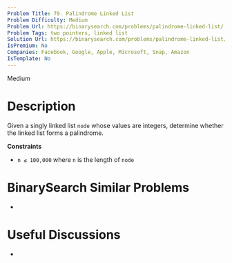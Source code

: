 ```yaml
---
Problem Title: 79. Palindrome Linked List
Problem Difficulty: Medium
Problem Url: https://binarysearch.com/problems/palindrome-linked-list/
Problem Tags: two pointers, linked list
Solution Url: https://binarysearch.com/problems/palindrome-linked-list/solutions/
IsPremium: No
Companies: Facebook, Google, Apple, Microsoft, Snap, Amazon
IsTemplate: No
---
```


<span style="color: ;">Medium</span>

# Description

Given a singly linked list `node` whose values are integers, determine whether the linked list forms a palindrome.

**Constraints**
- `n ≤ 100,000` where `n` is the length of `node`

# BinarySearch Similar Problems

- []()

# Useful Discussions

- []()
